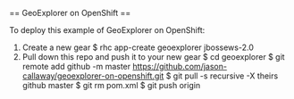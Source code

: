 
== GeoExplorer on OpenShift ==

To deploy this example of GeoExplorer on OpenShift:

1. Create a new gear
  $ rhc app-create geoexplorer jbossews-2.0
2. Pull down this repo and push it to your new gear
  $ cd geoexplorer
  $ git remote add github -m master https://github.com/jason-callaway/geoexplorer-on-openshift.git
  $ git pull -s recursive -X theirs github master
  $ git rm pom.xml
  $ git push origin
